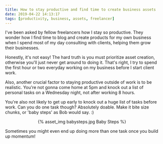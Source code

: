 ```yaml
---
title: How to stay productive and find time to create business assets
date: 2019-04-22 14:13:17
tags: [productivity, business, assets, freelancer]
---
```


I've been asked by fellow freelancers how I stay so productive. They wonder how I find time to blog and create products for my own business when I spend most of my day consulting with clients, helping them grow their businesses.

Honestly, it's not easy! The hard truth is you must prioritize asset creation, otherwise you'll just never get around to doing it. That's right, I try to spend the first hour or two everyday working on my business before I start client work.

Also, another crucial factor to staying productive outside of work is to be realistic. You're not gonna come home at 5pm and knock out a list of personal tasks on a Wednesday night, not after working 8 hours. 

You're also not likely to get up early to knock out a huge list of tasks before work. Can you do one task though? Absolutely doable. Make it bite size chunks, or 'baby steps' as Bob would say. :) 

<center>{% asset_img babysteps.jpg Baby Steps %}</center>

Sometimes you might even end up doing more than one task once you build up momentum!